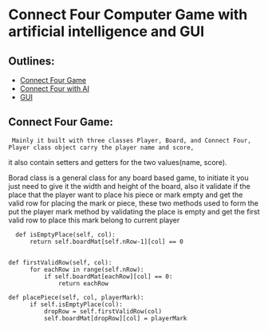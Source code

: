 # Connect Four Computer Game with artificial intelligence and GUI

## Outlines:
* [Connect Four Game](#Game-Play-Logic)
* [Connect Four with AI](#Connect-Four-with-AI)
* [GUI](#GUI)


## Connect Four Game:

     Mainly it built with three classes Player, Board, and Connect Four, Player class object carry the player name and score,
  it also contain setters and getters for the two values(name, score).
  
  Borad class is a general class for any board based game, to initiate it you just need to give it the width and height of the board, also it validate if the place that the player want to place his piece or mark empty and get the valid row for placing the mark or piece, these two methods used to form the put the player mark method by validating the place is empty and get the first valid row to place this mark belong to current player
  
  ```
    def isEmptyPlace(self, col):
        return self.boardMat[self.nRow-1][col] == 0
    
  ```
  
  ```
  def firstValidRow(self, col):
        for eachRow in range(self.nRow):
            if self.boardMat[eachRow][col] == 0:
                return eachRow
  ```
  
  ```
  def placePiece(self, col, playerMark):
        if self.isEmptyPlace(col):
            dropRow = self.firstValidRow(col)
            self.boardMat[dropRow][col] = playerMark

  ```
  
